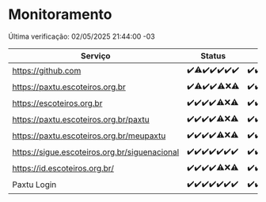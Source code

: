 # Monitoramento

Última verificação: 02/05/2025 21:44:00 -03

|Serviço|Status|Últimas 24h|
|---|---|---|
|https://github.com|<span title="2025-04-25: OK=23">✔️</span><span title="2025-04-26: OK=22, Falhas=1">⚠️</span><span title="2025-04-27: OK=23">✔️</span><span title="2025-04-28: OK=22">✔️</span><span title="2025-04-29: OK=23">✔️</span><span title="2025-04-30: OK=23">✔️</span><span title="2025-05-01: OK=23">✔️</span>|<span title="01/05/2025 21:45:00 -03 : 200">✔️</span><span title="01/05/2025 23:24:00 -03 : 200">✔️</span><span title="02/05/2025 00:33:00 -03 : 200">✔️</span><span title="02/05/2025 01:11:00 -03 : 200">✔️</span><span title="02/05/2025 02:10:00 -03 : 200">✔️</span><span title="02/05/2025 03:13:00 -03 : 200">✔️</span><span title="02/05/2025 04:09:00 -03 : 200">✔️</span><span title="02/05/2025 05:12:00 -03 : 200">✔️</span><span title="02/05/2025 06:09:00 -03 : 200">✔️</span><span title="02/05/2025 07:10:00 -03 : 200">✔️</span><span title="02/05/2025 08:07:00 -03 : 200">✔️</span><span title="02/05/2025 09:17:00 -03 : 200">✔️</span><span title="02/05/2025 10:20:00 -03 : 200">✔️</span><span title="02/05/2025 11:09:00 -03 : 200">✔️</span><span title="02/05/2025 12:09:00 -03 : 200">✔️</span><span title="02/05/2025 13:11:00 -03 : 200">✔️</span><span title="02/05/2025 14:08:00 -03 : 200">✔️</span><span title="02/05/2025 15:12:00 -03 : 200">✔️</span><span title="02/05/2025 16:07:00 -03 : 200">✔️</span><span title="02/05/2025 17:10:00 -03 : 200">✔️</span><span title="02/05/2025 18:08:00 -03 : 200">✔️</span><span title="02/05/2025 19:08:00 -03 : 200">✔️</span><span title="02/05/2025 20:08:00 -03 : 200">✔️</span><span title="02/05/2025 21:44:00 -03 : 200">✔️</span>|
|https://paxtu.escoteiros.org.br|<span title="2025-04-25: OK=23">✔️</span><span title="2025-04-26: OK=22, Falhas=1">⚠️</span><span title="2025-04-27: OK=23">✔️</span><span title="2025-04-28: OK=22">✔️</span><span title="2025-04-29: OK=21, Falhas=2">⚠️</span><span title="2025-04-30: Falhas=23">❌</span><span title="2025-05-01: OK=11, Falhas=12">⚠️</span>|<span title="01/05/2025 21:45:00 -03 : 200">✔️</span><span title="01/05/2025 23:24:00 -03 : 200">✔️</span><span title="02/05/2025 00:34:00 -03 : 200">✔️</span><span title="02/05/2025 01:11:00 -03 : 200">✔️</span><span title="02/05/2025 02:10:00 -03 : 200">✔️</span><span title="02/05/2025 03:13:00 -03 : 200">✔️</span><span title="02/05/2025 04:09:00 -03 : 200">✔️</span><span title="02/05/2025 05:12:00 -03 : 200">✔️</span><span title="02/05/2025 06:09:00 -03 : 200">✔️</span><span title="02/05/2025 07:10:00 -03 : 200">✔️</span><span title="02/05/2025 08:07:00 -03 : 200">✔️</span><span title="02/05/2025 09:17:00 -03 : 200">✔️</span><span title="02/05/2025 10:20:00 -03 : 200">✔️</span><span title="02/05/2025 11:09:00 -03 : 200">✔️</span><span title="02/05/2025 12:09:00 -03 : 200">✔️</span><span title="02/05/2025 13:11:00 -03 : 200">✔️</span><span title="02/05/2025 14:08:00 -03 : 200">✔️</span><span title="02/05/2025 15:12:00 -03 : 200">✔️</span><span title="02/05/2025 16:07:00 -03 : 502">❌</span><span title="02/05/2025 17:10:00 -03 : 200">✔️</span><span title="02/05/2025 18:08:00 -03 : 200">✔️</span><span title="02/05/2025 19:08:00 -03 : 200">✔️</span><span title="02/05/2025 20:08:00 -03 : 200">✔️</span><span title="02/05/2025 21:44:00 -03 : 200">✔️</span>|
|https://escoteiros.org.br|<span title="2025-04-25: OK=23">✔️</span><span title="2025-04-26: OK=23">✔️</span><span title="2025-04-27: OK=23">✔️</span><span title="2025-04-28: OK=22">✔️</span><span title="2025-04-29: OK=22, Falhas=1">⚠️</span><span title="2025-04-30: Falhas=23">❌</span><span title="2025-05-01: OK=10, Falhas=13">⚠️</span>|<span title="01/05/2025 21:45:00 -03 : 200">✔️</span><span title="01/05/2025 23:24:00 -03 : 200">✔️</span><span title="02/05/2025 00:34:00 -03 : 200">✔️</span><span title="02/05/2025 01:11:00 -03 : 200">✔️</span><span title="02/05/2025 02:10:00 -03 : 200">✔️</span><span title="02/05/2025 03:13:00 -03 : 200">✔️</span><span title="02/05/2025 04:09:00 -03 : 200">✔️</span><span title="02/05/2025 05:12:00 -03 : 200">✔️</span><span title="02/05/2025 06:09:00 -03 : 200">✔️</span><span title="02/05/2025 07:10:00 -03 : 200">✔️</span><span title="02/05/2025 08:07:00 -03 : 200">✔️</span><span title="02/05/2025 09:17:00 -03 : 200">✔️</span><span title="02/05/2025 10:20:00 -03 : 200">✔️</span><span title="02/05/2025 11:09:00 -03 : 200">✔️</span><span title="02/05/2025 12:09:00 -03 : 200">✔️</span><span title="02/05/2025 13:11:00 -03 : 200">✔️</span><span title="02/05/2025 14:08:00 -03 : 200">✔️</span><span title="02/05/2025 15:12:00 -03 : 200">✔️</span><span title="02/05/2025 16:07:00 -03 : 200">✔️</span><span title="02/05/2025 17:10:00 -03 : 200">✔️</span><span title="02/05/2025 18:08:00 -03 : 200">✔️</span><span title="02/05/2025 19:08:00 -03 : 200">✔️</span><span title="02/05/2025 20:08:00 -03 : 200">✔️</span><span title="02/05/2025 21:44:00 -03 : 200">✔️</span>|
|https://paxtu.escoteiros.org.br/paxtu|<span title="2025-04-25: OK=23">✔️</span><span title="2025-04-26: OK=23">✔️</span><span title="2025-04-27: OK=23">✔️</span><span title="2025-04-28: OK=22">✔️</span><span title="2025-04-29: OK=22, Falhas=1">⚠️</span><span title="2025-04-30: Falhas=23">❌</span><span title="2025-05-01: OK=12, Falhas=11">⚠️</span>|<span title="01/05/2025 21:45:00 -03 : 200">✔️</span><span title="01/05/2025 23:24:00 -03 : 200">✔️</span><span title="02/05/2025 00:34:00 -03 : 200">✔️</span><span title="02/05/2025 01:11:00 -03 : 200">✔️</span><span title="02/05/2025 02:10:00 -03 : 200">✔️</span><span title="02/05/2025 03:13:00 -03 : 200">✔️</span><span title="02/05/2025 04:09:00 -03 : 200">✔️</span><span title="02/05/2025 05:12:00 -03 : 200">✔️</span><span title="02/05/2025 06:09:00 -03 : 200">✔️</span><span title="02/05/2025 07:10:00 -03 : 200">✔️</span><span title="02/05/2025 08:07:00 -03 : 200">✔️</span><span title="02/05/2025 09:17:00 -03 : 200">✔️</span><span title="02/05/2025 10:20:00 -03 : 200">✔️</span><span title="02/05/2025 11:09:00 -03 : 200">✔️</span><span title="02/05/2025 12:09:00 -03 : 200">✔️</span><span title="02/05/2025 13:11:00 -03 : 200">✔️</span><span title="02/05/2025 14:08:00 -03 : 200">✔️</span><span title="02/05/2025 15:12:00 -03 : 200">✔️</span><span title="02/05/2025 16:07:00 -03 : 502">❌</span><span title="02/05/2025 17:10:00 -03 : 200">✔️</span><span title="02/05/2025 18:08:00 -03 : 200">✔️</span><span title="02/05/2025 19:08:00 -03 : 200">✔️</span><span title="02/05/2025 20:08:00 -03 : 200">✔️</span><span title="02/05/2025 21:44:00 -03 : 200">✔️</span>|
|https://paxtu.escoteiros.org.br/meupaxtu|<span title="2025-04-25: OK=23">✔️</span><span title="2025-04-26: OK=23">✔️</span><span title="2025-04-27: OK=23">✔️</span><span title="2025-04-28: OK=22">✔️</span><span title="2025-04-29: OK=22, Falhas=1">⚠️</span><span title="2025-04-30: Falhas=23">❌</span><span title="2025-05-01: OK=9, Falhas=14">⚠️</span>|<span title="01/05/2025 21:45:00 -03 : 200">✔️</span><span title="01/05/2025 23:24:00 -03 : 200">✔️</span><span title="02/05/2025 00:34:00 -03 : 200">✔️</span><span title="02/05/2025 01:11:00 -03 : 200">✔️</span><span title="02/05/2025 02:10:00 -03 : 200">✔️</span><span title="02/05/2025 03:13:00 -03 : 200">✔️</span><span title="02/05/2025 04:09:00 -03 : 200">✔️</span><span title="02/05/2025 05:12:00 -03 : 200">✔️</span><span title="02/05/2025 06:09:00 -03 : 200">✔️</span><span title="02/05/2025 07:10:00 -03 : 200">✔️</span><span title="02/05/2025 08:07:00 -03 : 200">✔️</span><span title="02/05/2025 09:17:00 -03 : 200">✔️</span><span title="02/05/2025 10:20:00 -03 : 200">✔️</span><span title="02/05/2025 11:09:00 -03 : 200">✔️</span><span title="02/05/2025 12:09:00 -03 : 200">✔️</span><span title="02/05/2025 13:11:00 -03 : 200">✔️</span><span title="02/05/2025 14:08:00 -03 : 200">✔️</span><span title="02/05/2025 15:12:00 -03 : 200">✔️</span><span title="02/05/2025 16:07:00 -03 : 502">❌</span><span title="02/05/2025 17:10:00 -03 : 200">✔️</span><span title="02/05/2025 18:08:00 -03 : 200">✔️</span><span title="02/05/2025 19:08:00 -03 : 200">✔️</span><span title="02/05/2025 20:08:00 -03 : 200">✔️</span><span title="02/05/2025 21:44:00 -03 : 200">✔️</span>|
|https://sigue.escoteiros.org.br/siguenacional|<span title="2025-04-25: OK=23">✔️</span><span title="2025-04-26: OK=23">✔️</span><span title="2025-04-27: OK=23">✔️</span><span title="2025-04-28: OK=22">✔️</span><span title="2025-04-29: OK=23">✔️</span><span title="2025-04-30: OK=23">✔️</span><span title="2025-05-01: OK=23">✔️</span>|<span title="01/05/2025 21:45:00 -03 : 200">✔️</span><span title="01/05/2025 23:24:00 -03 : 200">✔️</span><span title="02/05/2025 00:34:00 -03 : 200">✔️</span><span title="02/05/2025 01:11:00 -03 : 200">✔️</span><span title="02/05/2025 02:10:00 -03 : 200">✔️</span><span title="02/05/2025 03:13:00 -03 : 200">✔️</span><span title="02/05/2025 04:09:00 -03 : 200">✔️</span><span title="02/05/2025 05:12:00 -03 : 200">✔️</span><span title="02/05/2025 06:09:00 -03 : 200">✔️</span><span title="02/05/2025 07:10:00 -03 : 200">✔️</span><span title="02/05/2025 08:07:00 -03 : 200">✔️</span><span title="02/05/2025 09:17:00 -03 : 200">✔️</span><span title="02/05/2025 10:20:00 -03 : 200">✔️</span><span title="02/05/2025 11:09:00 -03 : 200">✔️</span><span title="02/05/2025 12:09:00 -03 : 200">✔️</span><span title="02/05/2025 13:11:00 -03 : 200">✔️</span><span title="02/05/2025 14:08:00 -03 : 200">✔️</span><span title="02/05/2025 15:12:00 -03 : 200">✔️</span><span title="02/05/2025 16:07:00 -03 : 502">❌</span><span title="02/05/2025 17:10:00 -03 : 200">✔️</span><span title="02/05/2025 18:08:00 -03 : 200">✔️</span><span title="02/05/2025 19:08:00 -03 : 200">✔️</span><span title="02/05/2025 20:08:00 -03 : 200">✔️</span><span title="02/05/2025 21:44:00 -03 : 200">✔️</span>|
|https://id.escoteiros.org.br/|<span title="2025-04-25: OK=23">✔️</span><span title="2025-04-26: OK=23">✔️</span><span title="2025-04-27: OK=23">✔️</span><span title="2025-04-28: OK=22">✔️</span><span title="2025-04-29: OK=22, Falhas=1">⚠️</span><span title="2025-04-30: Falhas=23">❌</span><span title="2025-05-01: OK=10, Falhas=13">⚠️</span>|<span title="01/05/2025 21:45:00 -03 : 200">✔️</span><span title="01/05/2025 23:24:00 -03 : 200">✔️</span><span title="02/05/2025 00:34:00 -03 : 200">✔️</span><span title="02/05/2025 01:11:00 -03 : 200">✔️</span><span title="02/05/2025 02:10:00 -03 : 200">✔️</span><span title="02/05/2025 03:13:00 -03 : 200">✔️</span><span title="02/05/2025 04:09:00 -03 : 200">✔️</span><span title="02/05/2025 05:12:00 -03 : 200">✔️</span><span title="02/05/2025 06:10:00 -03 : 200">✔️</span><span title="02/05/2025 07:10:00 -03 : 200">✔️</span><span title="02/05/2025 08:07:00 -03 : 200">✔️</span><span title="02/05/2025 09:17:00 -03 : 200">✔️</span><span title="02/05/2025 10:20:00 -03 : 200">✔️</span><span title="02/05/2025 11:09:00 -03 : 200">✔️</span><span title="02/05/2025 12:09:00 -03 : 200">✔️</span><span title="02/05/2025 13:11:00 -03 : 200">✔️</span><span title="02/05/2025 14:08:00 -03 : 200">✔️</span><span title="02/05/2025 15:12:00 -03 : 200">✔️</span><span title="02/05/2025 16:07:00 -03 : 200">✔️</span><span title="02/05/2025 17:10:00 -03 : 200">✔️</span><span title="02/05/2025 18:08:00 -03 : 200">✔️</span><span title="02/05/2025 19:08:00 -03 : 200">✔️</span><span title="02/05/2025 20:08:00 -03 : 200">✔️</span><span title="02/05/2025 21:44:00 -03 : 200">✔️</span>|
|Paxtu Login|<span title="2025-04-25: OK=23">✔️</span><span title="2025-04-26: OK=23">✔️</span><span title="2025-04-27: OK=23">✔️</span><span title="2025-04-28: OK=22">✔️</span><span title="2025-04-29: OK=23">✔️</span><span title="2025-04-30: OK=23">✔️</span><span title="2025-05-01: OK=23">✔️</span>|<span title="01/05/2025 21:45:00 -03 : 200">✔️</span><span title="01/05/2025 23:24:00 -03 : 200">✔️</span><span title="02/05/2025 00:34:00 -03 : 200">✔️</span><span title="02/05/2025 01:11:00 -03 : 200">✔️</span><span title="02/05/2025 02:10:00 -03 : 200">✔️</span><span title="02/05/2025 03:13:00 -03 : 200">✔️</span><span title="02/05/2025 04:09:00 -03 : 200">✔️</span><span title="02/05/2025 05:12:00 -03 : 200">✔️</span><span title="02/05/2025 06:10:00 -03 : 200">✔️</span><span title="02/05/2025 07:10:00 -03 : 200">✔️</span><span title="02/05/2025 08:07:00 -03 : 200">✔️</span><span title="02/05/2025 09:17:00 -03 : 200">✔️</span><span title="02/05/2025 10:20:00 -03 : 200">✔️</span><span title="02/05/2025 11:09:00 -03 : 200">✔️</span><span title="02/05/2025 12:09:00 -03 : 200">✔️</span><span title="02/05/2025 13:11:00 -03 : 200">✔️</span><span title="02/05/2025 14:08:00 -03 : 200">✔️</span><span title="02/05/2025 15:12:00 -03 : 200">✔️</span><span title="02/05/2025 16:07:00 -03 : 502">❌</span><span title="02/05/2025 17:10:00 -03 : 200">✔️</span><span title="02/05/2025 18:08:00 -03 : 200">✔️</span><span title="02/05/2025 19:08:00 -03 : 200">✔️</span><span title="02/05/2025 20:08:00 -03 : 200">✔️</span><span title="02/05/2025 21:44:00 -03 : 200">✔️</span>|
